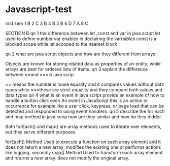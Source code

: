 # Javascript-test
mid sem 
1 B
2 C
3 B
4 B
5 B
6 D
7 A
8 C

SECTION B
qn 1
the difference between let ,const and var in java script 
let used to define number 
var enables in declairing the varriables 
const is a blocked scope while let scooped to the nearest block 

qn 2 
what are java script objects and how are they different from arrays

 Objects are known for storing related data as properties of an entity, while arrays are best for ordered lists of items.
 qn 3 
 explain the difference between ==and ===in java scrip

 == means the number is loose equality and it compares values without data types while ===these are strict equality and they compare both values and data types 
 qn 4
  what is an event in java script provide an example of how to handle a button click even
 An event in JavaScript  this is an action or occurrence for example like a user click, keypress, or page load that can be detected and responded to using event handlers.
 qn 5 describe the for each and map method in java scrip how are they similar and how do they didder 

Both forEach() and map() are array methods used to iterate over elements, but they serve different purposes.

forEach() Method
Used to execute a function on each array element and it does not return a new array; modifies the existing one or performs actions like logging. secondly map() Method
Used to transform each array element and returns a new array.
does not modify the original array.

